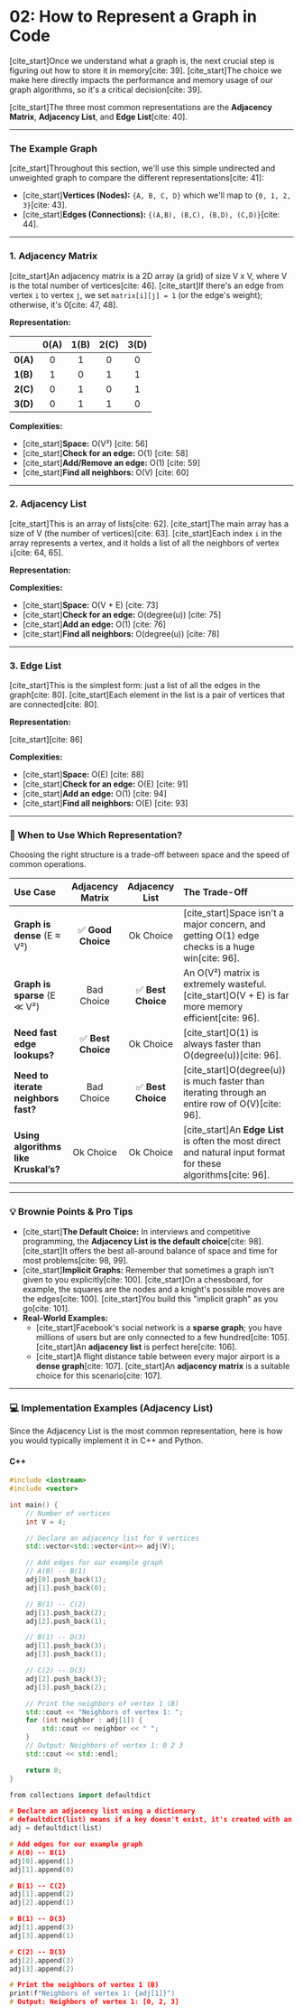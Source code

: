 # 02: How to Represent a Graph in Code

[cite_start]Once we understand what a graph is, the next crucial step is figuring out how to store it in memory[cite: 39]. [cite_start]The choice we make here directly impacts the performance and memory usage of our graph algorithms, so it's a critical decision[cite: 39].

[cite_start]The three most common representations are the **Adjacency Matrix**, **Adjacency List**, and **Edge List**[cite: 40].

---

### The Example Graph

[cite_start]Throughout this section, we'll use this simple undirected and unweighted graph to compare the different representations[cite: 41]:



* [cite_start]**Vertices (Nodes):** `{A, B, C, D}` which we'll map to `{0, 1, 2, 3}`[cite: 43].
* [cite_start]**Edges (Connections):** `{(A,B), (B,C), (B,D), (C,D)}`[cite: 44].

---

### 1. Adjacency Matrix

[cite_start]An adjacency matrix is a 2D array (a grid) of size V x V, where V is the total number of vertices[cite: 46]. [cite_start]If there's an edge from vertex `i` to vertex `j`, we set `matrix[i][j] = 1` (or the edge's weight); otherwise, it's 0[cite: 47, 48].

**Representation:**

|           | 0(A) | 1(B) | 2(C) | 3(D) |
| :-------- | :--: | :--: | :--: | :--: |
| **0(A)** |  0   |  1   |  0   |  0   |
| **1(B)** |  1   |  0   |  1   |  1   |
| **2(C)** |  0   |  1   |  0   |  1   |
| **3(D)** |  0   |  1   |  1   |  0   |

**Complexities:**
* [cite_start]**Space:** O(V²) [cite: 56]
* [cite_start]**Check for an edge:** O(1) [cite: 58]
* [cite_start]**Add/Remove an edge:** O(1) [cite: 59]
* [cite_start]**Find all neighbors:** O(V) [cite: 60]

---

### 2. Adjacency List

[cite_start]This is an array of lists[cite: 62]. [cite_start]The main array has a size of V (the number of vertices)[cite: 63]. [cite_start]Each index `i` in the array represents a vertex, and it holds a list of all the neighbors of vertex `i`[cite: 64, 65].

**Representation:**


**Complexities:**
* [cite_start]**Space:** O(V + E) [cite: 73]
* [cite_start]**Check for an edge:** O(degree(u)) [cite: 75]
* [cite_start]**Add an edge:** O(1) [cite: 76]
* [cite_start]**Find all neighbors:** O(degree(u)) [cite: 78]

---

### 3. Edge List

[cite_start]This is the simplest form: just a list of all the edges in the graph[cite: 80]. [cite_start]Each element in the list is a pair of vertices that are connected[cite: 80].

**Representation:**

[cite_start][cite: 86]

**Complexities:**
* [cite_start]**Space:** O(E) [cite: 88]
* [cite_start]**Check for an edge:** O(E) [cite: 91]
* [cite_start]**Add an edge:** O(1) [cite: 94]
* [cite_start]**Find all neighbors:** O(E) [cite: 93]

---

### 🤔 When to Use Which Representation?

Choosing the right structure is a trade-off between space and the speed of common operations.

| Use Case                                  | Adjacency Matrix | Adjacency List  | The Trade-Off                                                                              |
| :---------------------------------------- | :--------------: | :-------------: | :----------------------------------------------------------------------------------------- |
| **Graph is dense** (E ≈ V²)               | ✅ **Good Choice** |    Ok Choice    | [cite_start]Space isn't a major concern, and getting O(1) edge checks is a huge win[cite: 96].            |
| **Graph is sparse** (E ≪ V²)              |    Bad Choice    | ✅ **Best Choice** | An O(V²) matrix is extremely wasteful. [cite_start]O(V + E) is far more memory efficient[cite: 96].     |
| **Need fast edge lookups?** | ✅ **Best Choice** |    Ok Choice    | [cite_start]O(1) is always faster than O(degree(u))[cite: 96].                                          |
| **Need to iterate neighbors fast?** |    Bad Choice    | ✅ **Best Choice** | [cite_start]O(degree(u)) is much faster than iterating through an entire row of O(V)[cite: 96].         |
| **Using algorithms like Kruskal’s?** |    Ok Choice     |    Ok Choice    | [cite_start]An **Edge List** is often the most direct and natural input format for these algorithms[cite: 96]. |

---

### 💡 Brownie Points & Pro Tips

* [cite_start]**The Default Choice:** In interviews and competitive programming, the **Adjacency List is the default choice**[cite: 98]. [cite_start]It offers the best all-around balance of space and time for most problems[cite: 98, 99].
* [cite_start]**Implicit Graphs:** Remember that sometimes a graph isn't given to you explicitly[cite: 100]. [cite_start]On a chessboard, for example, the squares are the nodes and a knight's possible moves are the edges[cite: 100]. [cite_start]You build this "implicit graph" as you go[cite: 101].
* **Real-World Examples:**
    * [cite_start]Facebook's social network is a **sparse graph**; you have millions of users but are only connected to a few hundred[cite: 105]. [cite_start]An **adjacency list** is perfect here[cite: 106].
    * [cite_start]A flight distance table between every major airport is a **dense graph**[cite: 107]. [cite_start]An **adjacency matrix** is a suitable choice for this scenario[cite: 107].

---

### 💻 Implementation Examples (Adjacency List)

Since the Adjacency List is the most common representation, here is how you would typically implement it in C++ and Python.

#### C++
```cpp
#include <iostream>
#include <vector>

int main() {
    // Number of vertices
    int V = 4;

    // Declare an adjacency list for V vertices
    std::vector<std::vector<int>> adj(V);

    // Add edges for our example graph
    // A(0) -- B(1)
    adj[0].push_back(1);
    adj[1].push_back(0);

    // B(1) -- C(2)
    adj[1].push_back(2);
    adj[2].push_back(1);

    // B(1) -- D(3)
    adj[1].push_back(3);
    adj[3].push_back(1);

    // C(2) -- D(3)
    adj[2].push_back(3);
    adj[3].push_back(2);

    // Print the neighbors of vertex 1 (B)
    std::cout << "Neighbors of vertex 1: ";
    for (int neighbor : adj[1]) {
        std::cout << neighbor << " ";
    }
    // Output: Neighbors of vertex 1: 0 2 3
    std::cout << std::endl;

    return 0;
}

from collections import defaultdict

# Declare an adjacency list using a dictionary
# defaultdict(list) means if a key doesn't exist, it's created with an empty list
adj = defaultdict(list)

# Add edges for our example graph
# A(0) -- B(1)
adj[0].append(1)
adj[1].append(0)

# B(1) -- C(2)
adj[1].append(2)
adj[2].append(1)

# B(1) -- D(3)
adj[1].append(3)
adj[3].append(1)

# C(2) -- D(3)
adj[2].append(3)
adj[3].append(2)

# Print the neighbors of vertex 1 (B)
print(f"Neighbors of vertex 1: {adj[1]}")
# Output: Neighbors of vertex 1: [0, 2, 3]
